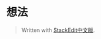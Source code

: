 # 想法

> Written with [StackEdit中文版](https://stackedit.cn/).
<!--stackedit_data:
eyJoaXN0b3J5IjpbMTE0MjQxMjU3Nl19
-->